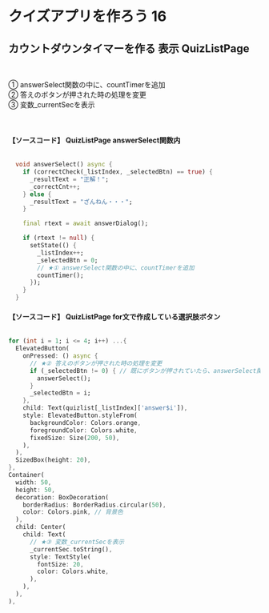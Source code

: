 # **クイズアプリを作ろう 16**

## **カウントダウンタイマーを作る 表示 QuizListPage**

<br>

① answerSelect関数の中に、countTimerを追加  
② 答えのボタンが押された時の処理を変更  
③ 変数_currentSecを表示


<br>

#### **【ソースコード】 QuizListPage answerSelect関数内**

```dart

  void answerSelect() async {
    if (correctCheck(_listIndex, _selectedBtn) == true) {
      _resultText = "正解！";
      _correctCnt++;
    } else {
      _resultText = "ざんねん・・・";
    }

    final rtext = await answerDialog();

    if (rtext != null) {
      setState(() {
        _listIndex++;
        _selectedBtn = 0;
        // ★① answerSelect関数の中に、countTimerを追加
        countTimer();
      });
    }
  }

```

#### **【ソースコード】 QuizListPage for文で作成している選択肢ボタン**

```dart

for (int i = 1; i <= 4; i++) ...{
  ElevatedButton(
    onPressed: () async {
      // ★② 答えのボタンが押された時の処理を変更
      if (_selectedBtn != 0) { // 既にボタンが押されていたら、answerSelect関数を実行
        answerSelect();
      }
      _selectedBtn = i;
    },
    child: Text(quizlist[_listIndex]['answer$i']),
    style: ElevatedButton.styleFrom(
      backgroundColor: Colors.orange,
      foregroundColor: Colors.white,
      fixedSize: Size(200, 50),
    ),
  ),
  SizedBox(height: 20),
},
Container(
  width: 50,
  height: 50,
  decoration: BoxDecoration(
    borderRadius: BorderRadius.circular(50),
    color: Colors.pink, // 背景色
  ),
  child: Center(
    child: Text(
      // ★③ 変数_currentSecを表示
      _currentSec.toString(),
      style: TextStyle(
        fontSize: 20,
        color: Colors.white,
      ),
    ),
  ),
),

```